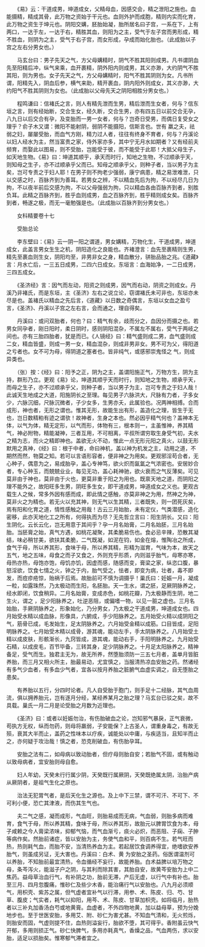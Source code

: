<!-- { "loadSidebar": true } -->
　　《易》云：干道成男，坤道成女，父精母血，因感交会，精之泄阳之施也。血能摄精，精成其骨，此万物之资始于干元也。血则外护而成胞，精则内实而化育，此万物之资生于坤元也。阴阳交媾，胚胎始凝，胎所居名曰子宫，一系在下，上有两口，一达于左，一达于右，精胜其血，则阳为之主，受气于左子宫而男形成，精不胜血，则阴为之主，受气于右子宫，而女形成，孕成而始化胎也。（此成胎以子宫之左右分男女也。）

　　马玄台曰：男子先天之气，方父母媾精时，阴气不胜其阳则成男。凡书谓阴血先至阳精后冲，纵气来乘，血开裹精，阴外阳内则成男，其义亦渺，大约阴气不胜其阳，则为男也。女子先天之气，方父母媾精时，阳气不胜其阴则为女。凡书所谓，阳精先入，阴血后参，横气来助，精开裹血，阴内阳外则成女，其义亦渺，大约阳气不胜其阴则为女也。（此成胎以父母先天之阴阳相胜分男女也。）

　　程鸣谦曰：信褚氏之言，则人有精先泄而生男，精后泄而生女者，何与？信东垣之言，则有经始断，交合生女，经久断，交合生男，亦有四五日以前交合无孕，八九日以后交合有孕，及变胎而一男一女者，何与？岂奇日受男，而偶日复受女之理乎？俞子木又谓：微阳不能射阴，弱阴不能摄阳，信斯言也。世有 羸之夫，祛弱之妇，屡屡受胎，而血气方刚，精力过人者，往往有终身不育者，何与？丹溪论以妇人经水为主，然当富贵之家，侍外家亦多，其中宁无月水如期者？又有经前夫频育，而娶此以图易，则不受胎，岂能受于彼，而不能受于此耶！大抵父母生子，如天地生物。《易》曰：坤道其顺乎，承天而时行，知地之生物，不过顺承乎天，则知母之生子，亦不过顺承乎父而已。知母之顺承乎父，则种子者，当以男子为主矣，岂可专责之于妇人耶！在男子则不拘老少强弱，康宁病患，精之易泄难泄，只以交感之时，百脉齐到为善耳。若男女之辨，不以精血先后为拘，不以经尽几日为拘，不以夜半前后交感为拘，不以父母强弱为拘，只以精血各由百脉齐到者，别胜负耳。此精之百脉齐到，胜乎血则成男，血之百脉齐到，胜乎精则成女矣。百脉齐到者，畅遂之极，而无一毫勉强是也。（此成胎以百脉齐到分男女也。）

　　女科精要卷十七

　　受胎总论

　　李东壁曰：《易》云一阴一阳之谓道，男女媾精，万物化生，干道成男，坤道成女，此盖言男女生生之机，阴阳造化之良能也。齐褚澄言：血先至裹精则生男，精先至裹血则生女，阴阳均至，非男非女之身，精血散分，骈胎品胎之兆。《道藏》言：月水亡后，一三五日成男，二四六日成女。东垣言：血海始净，一二日成男，三四五成女。

　　《圣济经》言：因气而左动，阳资之则成男，因气而右动，阴资之则成女。丹溪乃非褚氏，而是东垣，主《圣济》左右之说立论，窃谓褚氏未可非也，东垣亦未尽是也。盖褚氏以精血之先后言，《道藏》以日数之奇偶言，东垣以女血之盈亏言，《圣济》、丹溪以子宫之左右言，会而通之，理自得矣。

　　丹溪曰：或问双胎者，何也？曰：精气有余，歧而分之，血因分而摄之也。若男女同孕者，刚日阳时，柔日阴时，感则阴阳混杂，不属左不属右，受气于两岐之间也。亦有三胎四胎者，犹是而已。《人镜经》曰：精气盛则成二男，血气盛则成二女，精血皆盛，则成一男一女，精血混杂，则成非男非女。男不可为父，得阳道之亏者也。女不可为母，得阴道之塞者也。皆非纯气，或感邪崇鬼怪之 气，则成异类也。

　　（张）按：《经》曰：阳予之正，阴为之主，盖谓阳施正气，万物方生，阴为主持，群形乃立。更观《易》论，坤道其顺乎天而时行，则知地之生物，顺承乎天，而母之生子，亦不过顺承乎父，则种子者，当以男子为主，岂可专责之于妇人哉！此诚天生地成之大道，阳施阴长之至理。每见男子六脉洪大，尺脉有力者，子多女少，六脉沉细，尺脉沉微者，子少女多，生男亦夭，此属验也。况两神相搏。合而成形，神也者，无形之谓也。惟其无形，故能生出有形，盖造化之理，皆生于无也，岂日数精粕有迹之谓欤！故神者，生身之本也。然必因乎精气何也？盖神本无体，以气为体，精无定形，以气而形，体物有三，根本则一，主虽惟神，养其精气，神必附物，精能凝神，三者互用，不可相离，平叔所谓穷取生身受气初，夫水之精为志，而火之精即神也。盖欲无火不动，惟此一点无形元阳之真火，以鼓无形默用之真神，《经》曰：根于中者，命曰神机，盖以神为机发之主，动用之道，不期然而然，物莫之知。若可以言语形容者，便非神之为用矣。更观邪淫苟合者，无心种子，偶意为之，易成胎孕，盖心专神笃，欲火炽而氤氲之气浓密也。安居妙合者，专心种玉，而兢兢业业，每见无功，盖心耗神驰，欲火衰而之气反薄矣。可见莫非由于神也，莫非由于火也，更莫非重于阳之为用也。既禀天地之道，而阴阳之理不能外之，故阳旺多生男，阴旺多生女，即干道成男，坤道成女之义也。更观古载生人之候，常多外因有感而成，即此情之感触，亦莫非神之为用，然神之为神，莫非火之为精也。若无火以充其神，则无气以生其精，三者既失，则一团死灰矣，焉有阳和化育之道，情性感触之用哉！古云三月始胎，未有定仪，气类潜感，造化密移，此亦天地化工之所有，何得执而为尽？无先哲立言曰：阳生阴长。又曰：阳生阴化。云长云化，岂无用意于其间乎？孕一月名始膏，二月名始胚，三月名始胎。当胚膏之始，真气方遇，如桃花凝聚，其柔脆易伤也。食必忌辛辣，恐散其凝结，味必稍甘美，欲扶其柔脆，二气既凝，如泥在钧，如金在熔，惟陶冶之所成，食气于母，所以养其形，食味于母，所以养其精，形精为滋育，气味为本，故天之五气，地之五味，母食之而子又食之，外则充乎形质，内则滋乎胎气，母寒亦寒，母热亦热，母饱亦饱，母饥亦饥，因虚而感，随感而变，膏梁之家，纵恣口腹，暴怒淫欲，饮食七情之火，钟之于内，胎气受之，怯者，即变为病，壮者，毒不即发，而痘疹疮惊，贻祸于后焉。故胎前可不慎为调摄乎！巢氏曰：妊娠一月，凝成一粒，如露珠然，乃太极动而生阳，名胚胎。天一生水，谓之胚，足厥阴脉养之，经水即闭，饮食稍异。二月名始膏，变成赤色，如桃花瓣，乃太极静而生阴，地二生火，谓之 ，足少阳脉养之，吐逆恶阻，或偏嗜一物，以见一脏之虚也。三月名始胎，手厥阴脉养之，形象始化，乃分男女，乃太极之干道成男，坤道成女也。四月始受水精以成血脉，形像具，六腑成，手少阳脉养之。五月始受火精以成阴阳之气，筋骨已成，毛发始生，足太阴脉养之。六月始受金精以成筋。口目皆成，足阳明脉养之。七月始受木精以成骨，游其魂，能动左手，手太阴脉养之。八月始受土精以成皮肤，形骸渐长，九窍皆成，游其魂，能动右手，手阳明脉养之。九月始受石精，以成皮毛，百节毕备，三转其身，足少阴脉养之。十月足太阳脉养之，精神备足，受气而生。独君主无为，故无所养，然堕胎须防一三五七月者，盖单月皆脏养胎，而三月又相火所主，胎最易动，尤宜慎之，当服清热凉血安胎之药。然诸经有多气少血者，有多血少气者，宜各以按月养胎之脏腑气血虚实调之，自无堕胎之患矣。

　　有养胎以五行，分四时论者。凡人自受胎于胞门，则手足十二经脉，其气血周流，俱以拥养胎元，岂有逐月分经，某经养某月之胎之理？马玄台已驳之矣，故不具载。巢氏一月二月是论受胎之月数为近理也。

　　《圣济》曰：或者以妊娠勿治，有伤胎破血之论，岂知邪气暴戾，正气衰微，苟执方无权，纵而勿药，则母将羸弱，子安能保？上古圣人，谓重身毒之，有故无殒，衰其大半而止，盖药之性味本以疗疾，诚能处以中庸，与疾适当，且知半而止之，亦何疑于攻治哉！慎之者，恐克削破血，有伤胎孕耳。

　　安胎之法有二，如母病以致动胎者，但疗母则胎自安；若胎气不固，或有触动以致母病者，宜安胎则母自愈。

　　妇人年幼，天癸未行行属少阴，天癸既行属厥阴，天癸既绝属太阴，治胎产病从厥阴者，是祖气生化之原也。

　　治法无犯胃气者，是后天化生之源也。及上中下三禁，谓不可汗、不可下、不可利小便，恐亡其津液，而伤其生气也。

　　夫二气之感，凝而成形，气血旺，则胎易成而无病，气血弱，则胎多病而难育，食气于母，所以养其精，食味于母，所以养其形，故胎元以脾胃饮食为本，母子咸赖之今人膏梁浓味，抑郁气恼，而气血渐亏，痰火必炽，而恶阻、子痫、子肿等病作矣。然胎前诸症，皆以安胎为主，务使气血和平，则百病不生。若气旺而热，热则耗气血，而胎不安，当清热养血为主。若起居饮食调养得宜，绝嗜欲安养胎气，则虽成另证，无大害也。丹溪曰：白术、黄 为安胎之圣药。俗医谓温剂可以养胎，不知胎前最宜清热，令血循经不妄行，故能养胎。白术益脾以培万物之母，条芩泻火，能滋子户之阴，与其利而除其害，其胎自安，故黄芩安胎为上中二焦药。益母草治血行气，有补阴之功，胎前无滞，产后无虚，以行气中有补也。胎至三月、四月忽腹痛，惟砂仁及些少木香，能治痛行气以安胎也。八九月必须顺气，用枳壳、紫苏之属，但气虚者宜补气以行滞，用参、术、陈皮、归、芍、甘草、腹皮；气实者，耗气以抑阳，用芩、术、陈皮、甘草加枳壳。如将临月，胎热者以三补丸加香汤白芍或地黄膏。血虚者，不外四物地黄，加以益母草，预为分娩地步也。至于世医安胎，多用艾、附、砂仁为害尤甚。不知血气清和，无火煎烁，则胎安而固，气虚则提不住，血热则溢妄行，胎欲不堕，其可得乎。香附虽云快气开郁，多用则损正气。砂仁快脾气，多用亦耗真气，香燥之品，气血两伤，求以安胎，适足以损胎矣。惟寒郁气滞者宜之。

